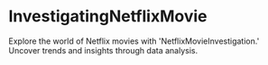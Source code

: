 # InvestigatingNetflixMovie
Explore the world of Netflix movies with 'NetflixMovieInvestigation.' Uncover trends and insights through data analysis.
